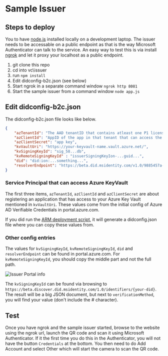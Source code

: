 # Sample Issuer

## Steps to deploy

You to have [node.js](https://nodejs.org/en/download/) installed locally on a development laptop.
The issuer needs to be accessable on a public endpoint as that is the way Microsoft Authenticator can talk to the service. An easy way to test this is via install [ngrok](https://ngrok.com/download) and let it proxy your localhost as a public endpoint.

1. git clone this repo
1. cd into vc\issuer
1. run `npm install`
1. Edit didconfig-b2c.json (see below)
1. Start ngrok in a separate command window `ngrok http 8081`
1. Start the sample issuer from a command window `node app.js` 

## Edit didconfig-b2c.json

The didconfig-b2c.json file looks like below.

```json
{
    "azTenantId": "The AAD tenantID that contains atleast one P1 license",
    "azClientId": "AppID of the app in that tenant that can access the KeyVault",
    "azClientSecret": "app key",
    "kvVaultUri": "https://your-keyvault-name.vault.azure.net/",
    "kvSigningKeyId": "sig_58...db",
    "kvRemoteSigningKeyId" : "issuerSigningKeyIon-...guid...",
    "did": "did:ion:...something...",
    "resolverEndpoint": "https://beta.did.msidentity.com/v1.0/9885457a-2026-4e2c-a47e-32ff52ea0b8d/verifiableCredential/contracts/YourtenantMembership"
}
```

### Service Principal that can access Azure KeyVault
The first three items, `azTenantId`, `azClientId` and `azClientSecret` are about registering an application that has access to your Azure Key Vault mentioned in `kvVaultUri`. These values come from the initial config of Azure AD Verifiable Credentials in portal.azure.com.

If you did run the [ARM deployment script](../vc-setup/DID-deploy-issuer.ps1), it will generate a didconfig.json file where you can copy these values from.

### Other config entries
The values for `kvSigningKeyId`, `kvRemoteSigningKeyId`, `did` and `resolverEndpoint` can be found in portal.azure.com. For `kvRemoteSigningKeyId`, you should copy the middle part and not the full path.

![Issuer Portal info](/media/issuer-config-json.png)

The `kvSigningKeyId` can be found via browsing to `https://beta.discover.did.msidentity.com/1.0/identifiers/{your-did}`. The result will be a big JSON document, but next to `verificationMethod`, you will find your value (don't include the # character). 

## Test

Once you have ngrok and the sample issuer started, browse to the website using the ngrok url, launch the QR code and scan it using Microsoft Authenticator. If it the first time you do this in the Authenticator, you will not have the button `Credentials` at the bottom. You then need to do Add Account and select Other which will start the camera to scan the QR code.
